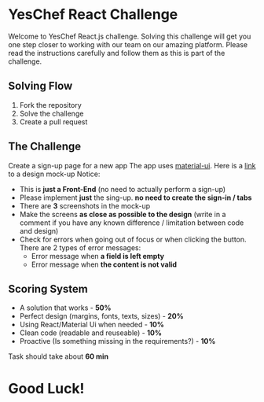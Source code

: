 # YesChef React Challenge

Welcome to YesChef React.js challenge.
Solving this challenge will get you one step closer to working with our team on our amazing platform.
Please read the instructions carefully and follow them as this is part of the challenge.

## Solving Flow

1. Fork the repository
2. Solve the challenge
3. Create a pull request


## The Challenge

Create a sign-up page for a new app
The app uses [material-ui](https://material-ui.com).
Here is a [link](https://marvelapp.com/ca2366h/screen/60199312/handoff) to a design mock-up
Notice:
- This is **just a Front-End** (no need to actually perform a sign-up)
- Please implement **just** the sing-up. **no need to create the sign-in / tabs**
- There are **3** screenshots in the mock-up
- Make the screens **as close as possible to the design** (write in a comment if you have any known difference / limitation between code and design)
- Check for errors when going out of focus or when clicking the button. There are 2 types of error messages: 
	- Error message when **a field is left empty**
	- Error message when **the content is not valid**
	
## Scoring System
- A solution that works - **50%**
- Perfect design (margins, fonts, texts, sizes) - **20%**
- Using React/Material Ui when needed - **10%**
- Clean code (readable and reuseable) - **10%**
- Proactive (Is something missing in the requirements?) - **10%**

Task should take about **60 min**

# Good Luck!
